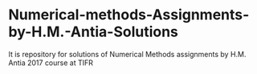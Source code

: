 # Numerical-methods-Assignments-by-H.M.-Antia-Solutions
It is repository for solutions of Numerical Methods assignments by H.M. Antia 2017 course at TIFR
